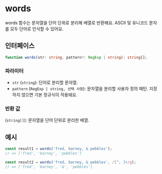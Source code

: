 # words

words 함수는 문자열을 단어 단위로 분리해 배열로 반환해요. ASCII 및 유니코드 문자를 모두 단어로 인식할 수 있어요.

## 인터페이스

```ts
function words(str: string, pattern?: RegExp | string): string[];
```

### 파라미터

- `str` (`string`): 단어로 분리할 문자열.
- `pattern` (`RegExp | string, 선택 사항`): 문자열을 분리할 사용자 정의 패턴. 지정하지 않으면 기본 정규식이 적용돼요.

### 반환 값

(`string[]`): 문자열을 단어 단위로 분리한 배열.

## 예시

```typescript
const result1 = words('fred, barney, & pebbles');
// => ['fred', 'barney', 'pebbles']

const result2 = words('fred, barney, & pebbles', /[^, ]+/g);
// => ['fred', 'barney', '&', 'pebbles']
```
